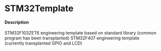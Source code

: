# STM32Template

#### Description
STM32F103ZET6 engineering template based on standard library (common program has been transplanted) STM32F407 engineering template (currently transplanted GPIO and LCD)


